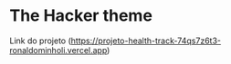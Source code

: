 # The Hacker theme

Link do projeto (https://projeto-health-track-74qs7z6t3-ronaldominholi.vercel.app)

